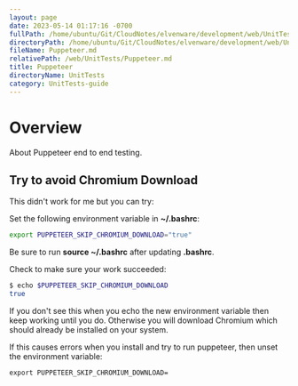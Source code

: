 ```yaml
---
layout: page
date: 2023-05-14 01:17:16 -0700
fullPath: /home/ubuntu/Git/CloudNotes/elvenware/development/web/UnitTests/Puppeteer.md
directoryPath: /home/ubuntu/Git/CloudNotes/elvenware/development/web/UnitTests
fileName: Puppeteer.md
relativePath: /web/UnitTests/Puppeteer.md
title: Puppeteer
directoryName: UnitTests
category: UnitTests-guide
---
```


# Overview

About Puppeteer end to end testing.

## Try to avoid Chromium Download

This didn't work for me but you can try:

Set the following environment variable in **~/.bashrc**:

```bash
export PUPPETEER_SKIP_CHROMIUM_DOWNLOAD="true"
```

Be sure to run **source ~/.bashrc** after updating **.bashrc**.

Check to make sure your work succeeded:

```bash
$ echo $PUPPETEER_SKIP_CHROMIUM_DOWNLOAD
true
```

If you don't see this when you echo the new environment variable then keep working until you do. Otherwise you will download Chromium which should already be installed on your system.

If this causes errors when you install and try to run puppeteer, then unset the environment variable:

```bashrc
export PUPPETEER_SKIP_CHROMIUM_DOWNLOAD=
```

<!--       -->
<!-- links -->
<!--       -->
